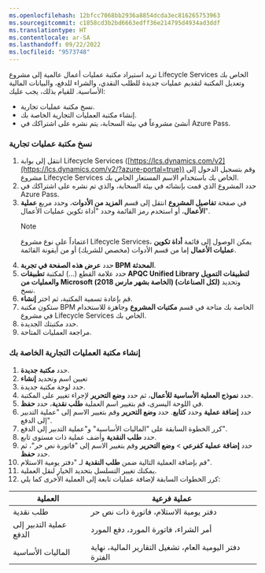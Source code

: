 ```yaml
---
ms.openlocfilehash: 12bfcc7068bb2936a8854dcda3ec816265753963
ms.sourcegitcommit: c1858cd3b2bd6663edff36e214795d4934ad3ddf
ms.translationtype: HT
ms.contentlocale: ar-SA
ms.lasthandoff: 09/22/2022
ms.locfileid: "9573748"
---
```


تريد استيراد مكتبة عمليات أعمال عالمية إلى مشروع Lifecycle Services الخاص بك وتعديل المكتبة لتقديم عمليات جديدة للطلب النقدي، والشراء للدفع، والبيانات المالية الأساسية. للقيام بذلك، يجب عليك:

- نسخ مكتبة عمليات تجارية. 
- إنشاء مكتبة العمليات التجارية الخاصة بك.
- أنشئ مشروعاً في بيئة السحابة، يتم نشره على اشتراكك في Azure Pass.

### <a name="copy-a-business-process-library"></a>نسخ مكتبة عمليات تجارية 

1.  انتقل إلى بوابة Lifecycle Services ([https://lcs.dynamics.com/v2](https://lcs.dynamics.com/v2/?azure-portal=true)) وقم بتسجيل الدخول إلى مشروع Lifecycle Services الخاص بك باستخدام الاسم المستعار الخاص بك. 
2.  حدد المشروع الذي قمت بإنشائه في بيئة السحابة، والذي تم نشره على اشتراكك في Azure Pass. 
3.  في صفحة **تفاصيل المشروع** انتقل إلى قسم **المزيد من الأدوات**، وحدد مربع **عملية الأعمال**، أو استخدم رمز القائمة وحدد "أداة تكوين عمليات الأعمال".
    > [!NOTE]
    >  اعتماداً على نوع مشروع Lifecycle Services، يمكن الوصول إلى قائمة **أداة تكوين عمليات الأعمال** إما من قسم الأدوات (مخصص للشريك) أو من أيقونة القائمة. 
4.  حدد **عرض هذه الصفحة في تجربة BPM المحدثة**.
5.  حدد علامة القطع (...) لمكتبة **تطبيقات APQC Unified Library لتطبيقات التمويل والعمليات من Microsoft (الخاصة بشهر مارس 2018) (لكل الصناعات)** وتحديد نسخ. 
6.  قم بإعادة تسمية المكتبة، ثم اختر **إنشاء**. 
7.  ستكون مكتبة BPM الخاصة بك متاحة في قسم **مكتبات المشروع** وجاهزة للاستخدام في مشروع Lifecycle Services الخاص بك. 
8.  حدد مكتبتك الجديدة. 
9.  مراجعة العمليات المتاحة.

### <a name="create-your-own-business-process-library"></a>إنشاء مكتبة العمليات التجارية الخاصة بك
1.  حدد **مكتبة جديدة**.
2.  تعيين اسم وتحديد **إنشاء**
3.  حدد لوحة مكتبة جديدة.
4.  حدد **نموذج العملية الأساسية للأعمال**، ثم حدد **وضع التحرير** لإجراء تغيير على المكتبة. 
5.  في اللوحة اليسرى، قم بتغيير اسم العملية **طلب نقدية**، حدد **حفظ**. 
6.  حدد **إضافة عملية** وحدد **كتابع**. حدد **وضع التحرير** وقم بتغيير الاسم إلى "عملية التدبير إلى الدفع". 
7.  كرر الخطوة السابقة على "الماليات الأساسية" و"عملية التدبير إلى الدفع".
8.  حدد **طلب النقدية** وأضف عملية ذات مستوى تابع. 
9.  حدد **إضافة عملية كفرعي** > **وضع التحرير** وقم بتغيير الاسم إلى "فاتورة نص حر"، ثم حدد **حفظ**. 
10. قم بإضافة العملية التالية ضمن **طلب النقدية** لـ "دفتر يومية الاستلام".
11. يمكنك تغيير التسلسل بتحديد الخيار لنقل العملية. 
12. كرر الخطوات السابقة لإضافة عمليات تابعة إلى العملية الأخرى كما يلي:

| العملية | عملية فرعية |
 | ------------- | ------------- |
 | طلب نقدية  | دفتر يومية الاستلام، فاتورة ذات نص حر  |
 | عملية التدبير إلى الدفع  |    أمر الشراء، فاتورة المورد، دفع المورد |
| الماليات الأساسية | دفتر اليومية العام، تشغيل التقارير المالية، نهاية الفترة  |

    



